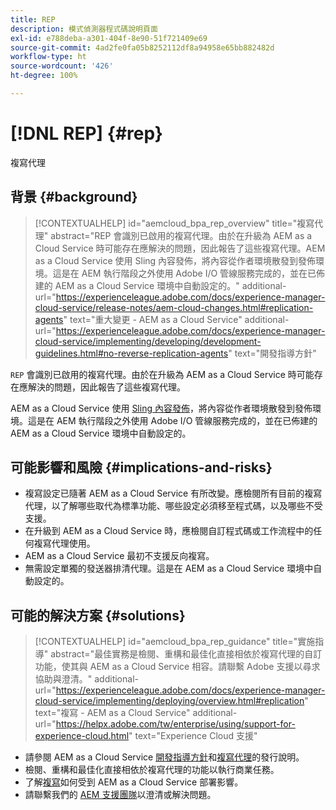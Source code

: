 ```yaml
---
title: REP
description: 模式偵測器程式碼說明頁面
exl-id: e788deba-a301-404f-8e90-51f721409e69
source-git-commit: 4ad2fe0fa05b8252112df8a94958e65bb882482d
workflow-type: ht
source-wordcount: '426'
ht-degree: 100%

---
```


# [!DNL REP] {#rep}

複寫代理

## 背景 {#background}

>[!CONTEXTUALHELP]
>id="aemcloud_bpa_rep_overview"
>title="複寫代理"
>abstract="REP 會識別已啟用的複寫代理。由於在升級為 AEM as a Cloud Service 時可能存在應解決的問題，因此報告了這些複寫代理。AEM as a Cloud Service 使用 Sling 內容發佈，將內容從作者環境散發到發佈環境。這是在 AEM 執行階段之外使用 Adobe I/O 管線服務完成的，並在已佈建的 AEM as a Cloud Service 環境中自動設定的。"
>additional-url="https://experienceleague.adobe.com/docs/experience-manager-cloud-service/release-notes/aem-cloud-changes.html#replication-agents" text="重大變更 - AEM as a Cloud Service"
>additional-url="https://experienceleague.adobe.com/docs/experience-manager-cloud-service/implementing/developing/development-guidelines.html#no-reverse-replication-agents" text="開發指導方針"

`REP` 會識別已啟用的複寫代理。由於在升級為 AEM as a Cloud Service 時可能存在應解決的問題，因此報告了這些複寫代理。

AEM as a Cloud Service 使用 [Sling 內容發佈](https://sling.apache.org/documentation/bundles/content-distribution.html)，將內容從作者環境散發到發佈環境。這是在 AEM 執行階段之外使用 Adobe I/O 管線服務完成的，並在已佈建的 AEM as a Cloud Service 環境中自動設定的。

## 可能影響和風險 {#implications-and-risks}

* 複寫設定已隨著 AEM as a Cloud Service 有所改變。應檢閱所有目前的複寫代理，以了解哪些取代為標準功能、哪些設定必須移至程式碼，以及哪些不受支援。
* 在升級到 AEM as a Cloud Service 時，應檢閱自訂程式碼或工作流程中的任何複寫代理使用。
* AEM as a Cloud Service 最初不支援反向複寫。
* 無需設定單獨的發送器排清代理。這是在 AEM as a Cloud Service 環境中自動設定的。

## 可能的解決方案 {#solutions}

>[!CONTEXTUALHELP]
>id="aemcloud_bpa_rep_guidance"
>title="實施指導"
>abstract="最佳實務是檢閱、重構和最佳化直接相依於複寫代理的自訂功能，使其與 AEM as a Cloud Service 相容。請聯繫 Adobe 支援以尋求協助與澄清。"
>additional-url="https://experienceleague.adobe.com/docs/experience-manager-cloud-service/implementing/deploying/overview.html#replication" text="複寫 - AEM as a Cloud Service"
>additional-url="https://helpx.adobe.com/tw/enterprise/using/support-for-experience-cloud.html" text="Experience Cloud 支援"

* 請參閱 AEM as a Cloud Service [開發指導方針](https://experienceleague.adobe.com/docs/experience-manager-cloud-service/implementing/developing/development-guidelines.html#no-reverse-replication-agents)和[複寫代理](https://experienceleague.adobe.com/docs/experience-manager-cloud-service/release-notes/aem-cloud-changes.html#replication-agents)的發行說明。
* 檢閱、重構和最佳化直接相依於複寫代理的功能以執行商業任務。
* 了解[複寫](https://experienceleague.adobe.com/docs/experience-manager-cloud-service/implementing/deploying/overview.html#replication)如何受到 AEM as a Cloud Service 部署影響。
* 請聯繫我們的 [AEM 支援團隊](https://helpx.adobe.com/tw/enterprise/using/support-for-experience-cloud.html)以澄清或解決問題。
